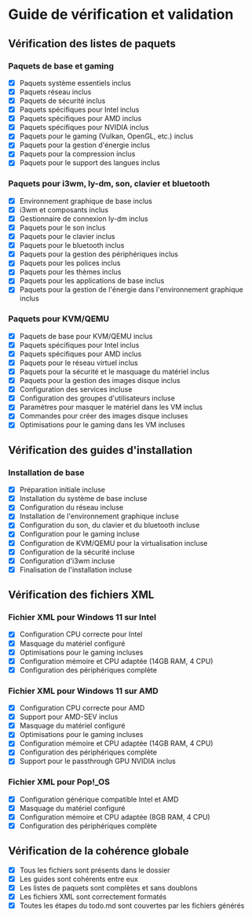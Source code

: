 # Guide de vérification et validation

## Vérification des listes de paquets

### Paquets de base et gaming
- [x] Paquets système essentiels inclus
- [x] Paquets réseau inclus
- [x] Paquets de sécurité inclus
- [x] Paquets spécifiques pour Intel inclus
- [x] Paquets spécifiques pour AMD inclus
- [x] Paquets spécifiques pour NVIDIA inclus
- [x] Paquets pour le gaming (Vulkan, OpenGL, etc.) inclus
- [x] Paquets pour la gestion d'énergie inclus
- [x] Paquets pour la compression inclus
- [x] Paquets pour le support des langues inclus

### Paquets pour i3wm, ly-dm, son, clavier et bluetooth
- [x] Environnement graphique de base inclus
- [x] i3wm et composants inclus
- [x] Gestionnaire de connexion ly-dm inclus
- [x] Paquets pour le son inclus
- [x] Paquets pour le clavier inclus
- [x] Paquets pour le bluetooth inclus
- [x] Paquets pour la gestion des périphériques inclus
- [x] Paquets pour les polices inclus
- [x] Paquets pour les thèmes inclus
- [x] Paquets pour les applications de base inclus
- [x] Paquets pour la gestion de l'énergie dans l'environnement graphique inclus

### Paquets pour KVM/QEMU
- [x] Paquets de base pour KVM/QEMU inclus
- [x] Paquets spécifiques pour Intel inclus
- [x] Paquets spécifiques pour AMD inclus
- [x] Paquets pour le réseau virtuel inclus
- [x] Paquets pour la sécurité et le masquage du matériel inclus
- [x] Paquets pour la gestion des images disque inclus
- [x] Configuration des services incluse
- [x] Configuration des groupes d'utilisateurs incluse
- [x] Paramètres pour masquer le matériel dans les VM inclus
- [x] Commandes pour créer des images disque incluses
- [x] Optimisations pour le gaming dans les VM incluses

## Vérification des guides d'installation

### Installation de base
- [x] Préparation initiale incluse
- [x] Installation du système de base incluse
- [x] Configuration du réseau incluse
- [x] Installation de l'environnement graphique incluse
- [x] Configuration du son, du clavier et du bluetooth incluse
- [x] Configuration pour le gaming incluse
- [x] Configuration de KVM/QEMU pour la virtualisation incluse
- [x] Configuration de la sécurité incluse
- [x] Configuration d'i3wm incluse
- [x] Finalisation de l'installation incluse

## Vérification des fichiers XML

### Fichier XML pour Windows 11 sur Intel
- [x] Configuration CPU correcte pour Intel
- [x] Masquage du matériel configuré
- [x] Optimisations pour le gaming incluses
- [x] Configuration mémoire et CPU adaptée (14GB RAM, 4 CPU)
- [x] Configuration des périphériques complète

### Fichier XML pour Windows 11 sur AMD
- [x] Configuration CPU correcte pour AMD
- [x] Support pour AMD-SEV inclus
- [x] Masquage du matériel configuré
- [x] Optimisations pour le gaming incluses
- [x] Configuration mémoire et CPU adaptée (14GB RAM, 4 CPU)
- [x] Configuration des périphériques complète
- [x] Support pour le passthrough GPU NVIDIA inclus

### Fichier XML pour Pop!_OS
- [x] Configuration générique compatible Intel et AMD
- [x] Masquage du matériel configuré
- [x] Configuration mémoire et CPU adaptée (8GB RAM, 4 CPU)
- [x] Configuration des périphériques complète

## Vérification de la cohérence globale
- [x] Tous les fichiers sont présents dans le dossier
- [x] Les guides sont cohérents entre eux
- [x] Les listes de paquets sont complètes et sans doublons
- [x] Les fichiers XML sont correctement formatés
- [x] Toutes les étapes du todo.md sont couvertes par les fichiers générés
